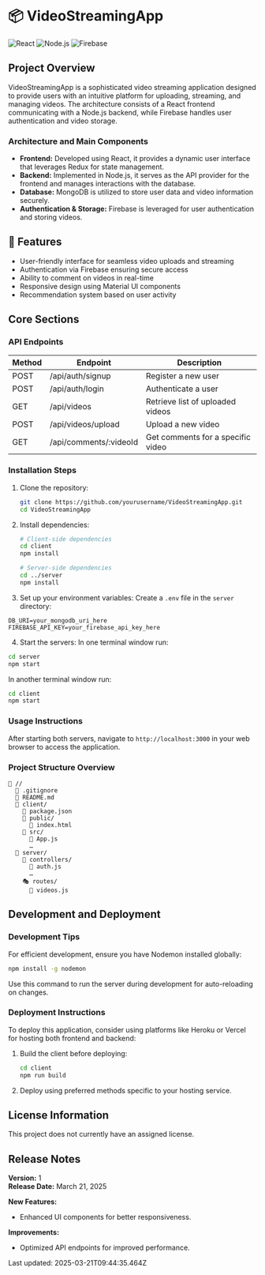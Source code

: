 # 📦 VideoStreamingApp

![React](https://img.shields.io/badge/React-18.2.0-blue?style=flat-square&logo=react)
![Node.js](https://img.shields.io/badge/Node.js-v14.x-green?style=flat-square&logo=nodedotjs)
![Firebase](https://img.shields.io/badge/Firebase-v9.17.2-orange?style=flat-square&logo=firebase)

## Project Overview
VideoStreamingApp is a sophisticated video streaming application designed to provide users with an intuitive platform for uploading, streaming, and managing videos. The architecture consists of a React frontend communicating with a Node.js backend, while Firebase handles user authentication and video storage.

### Architecture and Main Components
- **Frontend:** Developed using React, it provides a dynamic user interface that leverages Redux for state management.
- **Backend:** Implemented in Node.js, it serves as the API provider for the frontend and manages interactions with the database.
- **Database:** MongoDB is utilized to store user data and video information securely.
- **Authentication & Storage:** Firebase is leveraged for user authentication and storing videos.

## 🌟 Features
- User-friendly interface for seamless video uploads and streaming
- Authentication via Firebase ensuring secure access
- Ability to comment on videos in real-time
- Responsive design using Material UI components
- Recommendation system based on user activity

## Core Sections

### API Endpoints
| Method | Endpoint              | Description                       |
|--------|-----------------------|-----------------------------------|
| POST   | /api/auth/signup      | Register a new user               |
| POST   | /api/auth/login       | Authenticate a user               |
| GET    | /api/videos           | Retrieve list of uploaded videos   |
| POST   | /api/videos/upload    | Upload a new video                |
| GET    | /api/comments/:videoId| Get comments for a specific video  |

### Installation Steps

1. Clone the repository:
   ```bash
   git clone https://github.com/yourusername/VideoStreamingApp.git
   cd VideoStreamingApp
   ```

2. Install dependencies:
   ```bash
   # Client-side dependencies
   cd client 
   npm install
   
   # Server-side dependencies
   cd ../server 
   npm install
   ```

3. Set up your environment variables:
Create a `.env` file in the `server` directory:
```plaintext
DB_URI=your_mongodb_uri_here
FIREBASE_API_KEY=your_firebase_api_key_here
```

4. Start the servers:
In one terminal window run:
```bash
cd server 
npm start 
```
In another terminal window run:
```bash
cd client 
npm start 
```

### Usage Instructions

After starting both servers, navigate to `http://localhost:3000` in your web browser to access the application.

### Project Structure Overview

```
📁 //
  📄 .gitignore           
  📄 README.md            
  📁 client/
    📄 package.json       
    📁 public/
      📄 index.html       
    📁 src/
      📄 App.js          
      …
  📁 server/
    📁 controllers/
      📄 auth.js        
      …
    🎭 routes/
      📄 videos.js      
```

## Development and Deployment

### Development Tips

For efficient development, ensure you have Nodemon installed globally:
```bash
npm install -g nodemon
```

Use this command to run the server during development for auto-reloading on changes.

### Deployment Instructions

To deploy this application, consider using platforms like Heroku or Vercel for hosting both frontend and backend:

1. Build the client before deploying:
   ```bash
   cd client 
   npm run build 
   ```

2. Deploy using preferred methods specific to your hosting service.

## License Information

This project does not currently have an assigned license.

## Release Notes

**Version:** 1  
**Release Date:** March 21, 2025  

**New Features:**
- Enhanced UI components for better responsiveness.
  
**Improvements:**
- Optimized API endpoints for improved performance.
  
Last updated: 2025-03-21T09:44:35.464Z  

